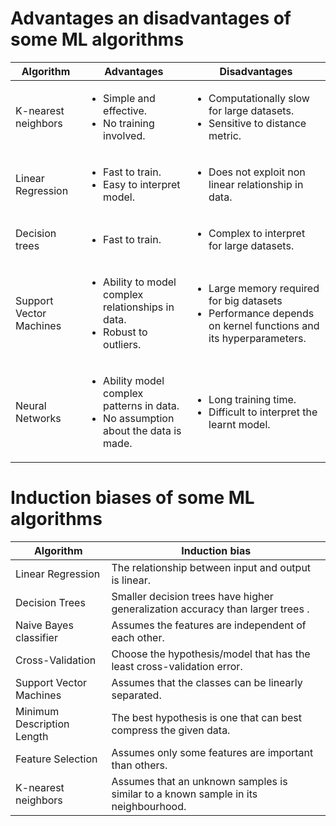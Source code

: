 # Advantages an disadvantages of some ML algorithms

| Algorithm        | Advantages           | Disadvantages  |
| ------------- |-------------| -----|
| K-nearest neighbors | <ul><li>Simple and effective.</li><li>No training involved.</li></ul>      |    <ul><li>Computationally slow for large datasets.</li><li>Sensitive to distance metric.</li></ul>  |
| Linear Regression      | <ul><li>Fast to train.</li><li>Easy to interpret model.</li></ul> | <ul><li>Does not exploit non linear relationship in data.</li></ul> |
| Decision trees     | <ul><li>Fast to train.</li></ul>      |   <ul><li>Complex to interpret for large datasets.</li></ul>  |
| Support Vector Machines | <ul><li>Ability to model complex relationships in data.</li><li>Robust to outliers.</li></ul>      |    <ul><li>Large memory required for big datasets</li><li>Performance depends on kernel functions and its hyperparameters.</li></ul>  |
| Neural Networks |<ul><li>Ability model complex patterns in data.</li><li>No assumption about the data is made.</li></ul>      |    <ul><li>Long training time.</li><li>Difficult to interpret the learnt model.</li></ul>  |

# Induction biases of some ML algorithms

| Algorithm        | Induction bias  |
| ------------- |-------------|
| Linear Regression      | The relationship between input and output is linear.
| Decision Trees | Smaller decision trees have higher generalization accuracy than larger trees .
| Naive Bayes classifier | Assumes the features are independent of each other.
| Cross-Validation | Choose the hypothesis/model that has the least cross-validation error.
| Support Vector Machines | Assumes that the classes can be linearly separated.
| Minimum Description Length | The best hypothesis is one that can best compress the given data.
| Feature Selection | Assumes only some features are important than others.
| K-nearest neighbors | Assumes that an unknown samples is similar to a known sample in its neighbourhood.
